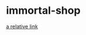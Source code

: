 # immortal-shop
[a relative link]([other_file.md](https://darklotii.github.io/immortal-shop/)https://darklotii.github.io/immortal-shop/)
